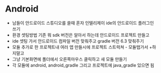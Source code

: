 # Android 
* 남들이 안드로이드 스튜디오를 쓸때 혼자 인텔리제이 ide의 안드로이드 플러그인 쓰기
* 환경 셋팅방법 기존 뭐 sdk 버전은 알아서 하는데 안드로이드 프로젝트 만들고
* ide 셋팅 가서 안드로이드 컴파일 버전 맞춰주고 gradle 버전 6.3 맞춰주기 
* 모듈 추가로 한 프로젝트내 여러 앱 만들시에 프로젝트 스트럭쳐 - 모듈탭가서 +하지말고
* 그냥 기본화면에 폴더에서 오른쪽마우스 클릭하고 새 모듈 만들기
* 각 모듈에 android, android_gradle 그리고 프로젝트에 java_gradle 있으면 됨